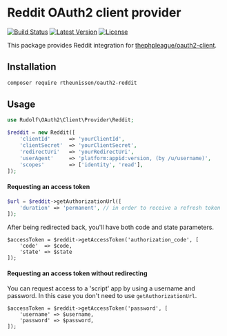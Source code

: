 # Reddit OAuth2 client provider

[![Build Status](https://img.shields.io/travis/rtheunissen/oauth2-reddit.svg)](https://travis-ci.org/rtheunissen/oauth2-reddit)
[![Latest Version](https://img.shields.io/packagist/v/rtheunissen/oauth2-reddit.svg)](https://packagist.org/packages/rtheunissen/oauth2-reddit)
[![License](https://img.shields.io/packagist/l/rtheunissen/oauth2-reddit.svg)](https://packagist.org/packages/rtheunissen/oauth2-reddit)

This package provides Reddit integration for [thephpleague/oauth2-client](https://github.com/thephpleague/oauth2-client).

## Installation

```sh
composer require rtheunissen/oauth2-reddit
```

## Usage

```php
use Rudolf\OAuth2\Client\Provider\Reddit;

$reddit = new Reddit([
    'clientId'      => 'yourClientId',
    'clientSecret'  => 'yourClientSecret',
    'redirectUri'   => 'yourRedirectUri',
    'userAgent'     => 'platform:appid:version, (by /u/username)',
    'scopes'        => ['identity', 'read'],
]);
```

#### Requesting an access token 

```php
$url = $reddit->getAuthorizationUrl([
    'duration' => 'permanent', // in order to receive a refresh token
]);
```


After being redirected back, you'll have both code and state parameters.

```
$accessToken = $reddit->getAccessToken('authorization_code', [
    'code'  => $code,
    'state' => $state
]);
```

#### Requesting an access token without redirecting

You can request access to a 'script' app by using a username and password.
In this case you don't need to use `getAuthorizationUrl`.

```
$accessToken = $reddit->getAccessToken('password', [
    'username' => $username,
    'password' => $password,
]);

```
